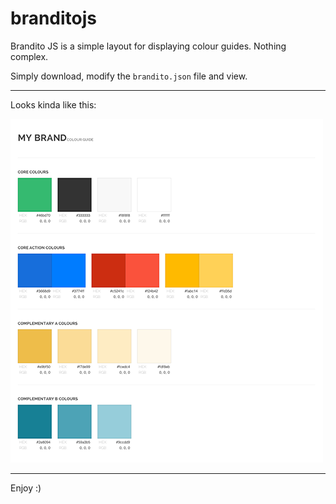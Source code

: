 branditojs
==========

Brandito JS is a simple layout for displaying colour guides. Nothing complex.

Simply download, modify the `brandito.json` file and view.

---

Looks kinda like this:

![alt text](https://raw.githubusercontent.com/jimhill/branditojs/master/example.png "Example")

---

Enjoy :)